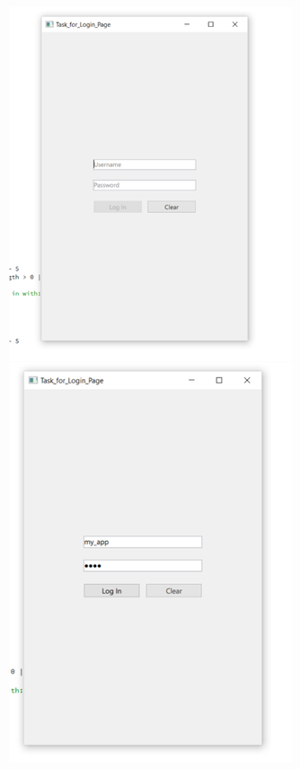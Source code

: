 ![Screenshot](https://github.com/Mishanya666/qml/blob/main/qml_7/task_1/2024-12-17_05-05-17.png)
![Screenshot](https://github.com/Mishanya666/qml/blob/main/qml_7/task_1/2024-12-17_05-05-30.png)
